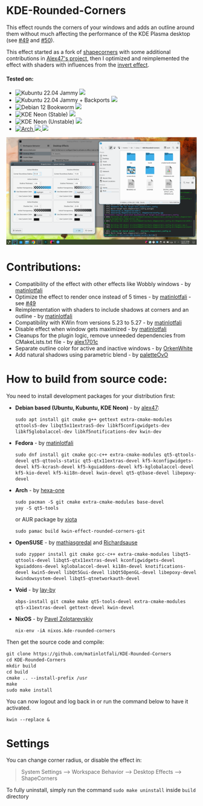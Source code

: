 # KDE-Rounded-Corners

This effect rounds the corners of your windows and adds an outline around them without much affecting the performance of the KDE Plasma desktop (see [#49](https://github.com/matinlotfali/KDE-Rounded-Corners/pull/49) and [#50](https://github.com/matinlotfali/KDE-Rounded-Corners/issues/50)).

This effect started as a fork of [shapecorners](https://sourceforge.net/projects/shapecorners/) with some additional contributions in [Alex47's project](https://github.com/alex47/KDE-Rounded-Corners), then I optimized and reimplemented the effect with shaders with influences from the [invert effect](https://github.com/KDE/kwin/tree/master/src/plugins/invert).

#### Tested on:
- ![Kubuntu 22.04 Jammy](https://img.shields.io/badge/-not_supported-red?label=Kubuntu%2022.04%20Jammy&logo=kubuntu&branch=master) 
![](https://img.shields.io/badge/KWinEffects-v233-lightgrey)
- ![Kubuntu 22.04 Jammy + Backports](https://img.shields.io/github/actions/workflow/status/matinlotfali/KDE-Rounded-Corners/kubuntu2204-backports.yml?label=Kubuntu%2022.04%20Jammy%20+%20Backports&logo=kubuntu&branch=master) 
![](https://img.shields.io/badge/KWinEffects-v234-lightgrey)
- ![Debian 12 Bookworm](https://img.shields.io/github/actions/workflow/status/matinlotfali/KDE-Rounded-Corners/debian12.yml?branch=master&label=Debian%2012%20Bookworm&logo=debian)
    ![](https://img.shields.io/badge/KWinEffects-v236-lightgrey)
- ![KDE Neon (Stable)](https://img.shields.io/github/actions/workflow/status/matinlotfali/KDE-Rounded-Corners/neon.yml?branch=master&label=KDE%20Neon%20%28Stable%29&logo=kde&logoColor=white)
![](https://img.shields.io/badge/KWinEffects-v236-lightgrey)
- ![KDE Neon (Unstable)](https://img.shields.io/github/actions/workflow/status/matinlotfali/KDE-Rounded-Corners/neon-unstable.yml?branch=master&label=KDE%20Neon%20%28Unstable%29&logo=kde&logoColor=white)
![](https://img.shields.io/badge/KWinEffects-v237-lightgrey)
- [![Arch](https://img.shields.io/github/actions/workflow/status/matinlotfali/KDE-Rounded-Corners/arch.yml?branch=master&label=Arch%20Linux&logo=archlinux&logoColor=white) ![](https://img.shields.io/aur/maintainer/kwin-effect-rounded-corners-git?label=AUR%20Maintainer) ![](https://img.shields.io/aur/votes/kwin-effect-rounded-corners-git?label=AUR%20Votes)](https://aur.archlinux.org/packages/kwin-effect-rounded-corners-git)

![After](screenshots/decoration-color.png)

# Contributions:

- Compatibility of the effect with other effects like Wobbly windows - by [matinlotfali](https://github.com/matinlotfali)
- Optimize the effect to render once instead of 5 times - by [matinlotfali](https://github.com/matinlotfali) - see [#49](https://github.com/matinlotfali/KDE-Rounded-Corners/pull/49)
- Reimplementation with shaders to include shadows at corners and an outline - by [matinlotfali](https://github.com/matinlotfali)
- Compatibility with KWin from versions 5.23 to 5.27 - by [matinlotfali](https://github.com/matinlotfali)
- Disable effect when window gets maximized - by [matinlotfali](https://github.com/matinlotfali)
- Cleanups for the plugin logic, remove unneeded dependencies from CMakeLists.txt file - by [alex1701c](https://github.com/alex1701c)
- Separate outline color for active and inactive windows - by [OrkenWhite](https://github.com/OrkenWhite)
- Add natural shadows using parametric blend - by [paletteOvO](https://github.com/paletteOvO)

# How to build from source code:

You need to install development packages for your distribution first:

- **Debian based (Ubuntu, Kubuntu, KDE Neon)** - by [alex47](https://github.com/alex47):
  ```
  sudo apt install git cmake g++ gettext extra-cmake-modules qttools5-dev libqt5x11extras5-dev libkf5configwidgets-dev libkf5globalaccel-dev libkf5notifications-dev kwin-dev 
  ```
- **Fedora** - by [matinlotfali](https://github.com/matinlotfali)
  ```
  sudo dnf install git cmake gcc-c++ extra-cmake-modules qt5-qttools-devel qt5-qttools-static qt5-qtx11extras-devel kf5-kconfigwidgets-devel kf5-kcrash-devel kf5-kguiaddons-devel kf5-kglobalaccel-devel kf5-kio-devel kf5-ki18n-devel kwin-devel qt5-qtbase-devel libepoxy-devel
  ```
- **Arch** - by [hexa-one](https://github.com/hexa-one)
  ```
  sudo pacman -S git cmake extra-cmake-modules base-devel
  yay -S qt5-tools
  ```
  or AUR package by [xiota](https://aur.archlinux.org/account/xiota)  
  ```
  sudo pamac build kwin-effect-rounded-corners-git
  ```
- **OpenSUSE** - by [mathiasgredal](https://github.com/mathiasgredal) and [Richardsause](https://github.com/Richardsause)
  ```
  sudo zypper install git cmake gcc-c++ extra-cmake-modules libqt5-qttools-devel libqt5-qtx11extras-devel kconfigwidgets-devel kguiaddons-devel kglobalaccel-devel ki18n-devel knotifications-devel kwin5-devel libQt5Gui-devel libQt5OpenGL-devel libepoxy-devel kwindowsystem-devel libqt5-qtnetworkauth-devel
  ```
- **Void** - by [lay-by](https://github.com/lay-by)
  ```
  xbps-install git cmake make qt5-tools-devel extra-cmake-modules qt5-x11extras-devel gettext-devel kwin-devel
  ```
- **NixOS** - by [Pavel Zolotarevskiy](https://github.com/flexagoon)
   ```
   nix-env -iA nixos.kde-rounded-corners
   ```
    

Then get the source code and compile:
```
git clone https://github.com/matinlotfali/KDE-Rounded-Corners
cd KDE-Rounded-Corners
mkdir build
cd build
cmake .. --install-prefix /usr
make
sudo make install
```

You can now logout and log back in or run the command below to have it activated.
```
kwin --replace &
```

# Settings

You can change corner radius, or disable the effect in:

> System Settings --> Workspace Behavior --> Desktop Effects --> ShapeCorners

To fully uninstall, simply run the command `sudo make uninstall` inside `build` directory
